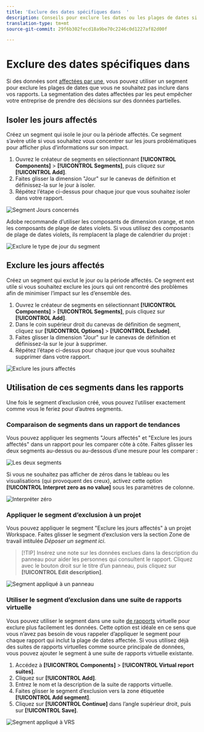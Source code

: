 ```yaml
---
title: 'Exclure des dates spécifiques dans  '
description: Conseils pour exclure les dates ou les plages de dates si vous ne souhaitez pas les inclure dans les rapports.
translation-type: tm+mt
source-git-commit: 29f6b302fecd18a9be70c2246c0d1227af82d00f

---
```



# Exclure des dates spécifiques dans  

Si des données sont [affectées par une](/help/technotes/event-impacted.md), vous pouvez utiliser un segment pour exclure les plages de dates que vous ne souhaitez pas inclure dans vos rapports. La segmentation des dates affectées par les  peut empêcher votre entreprise de prendre des décisions sur des données partielles.

## Isoler les jours affectés

Créez un segment qui isole le jour ou la période affectés. Ce segment s’avère utile si vous souhaitez vous concentrer sur les jours problématiques pour afficher plus d’informations sur son impact.

1. Ouvrez le créateur de segments en sélectionnant **[!UICONTROL Components]** > **[!UICONTROL Segments]**, puis cliquez sur **[!UICONTROL Add]**.
2. Faites glisser la dimension &quot;Jour&quot; sur le canevas de définition et définissez-la sur le jour à isoler.
3. Répétez l’étape ci-dessus pour chaque jour que vous souhaitez isoler dans votre rapport.

![Segment Jours concernés](../assets/affected_days.jpg)

Adobe recommande d’utiliser les composants de dimension orange, et non les composants de plage de dates violets. Si vous utilisez des composants de plage de dates violets, ils remplacent la plage de calendrier du projet :

![Exclure le type de jour du segment](../assets/exclude_segment_day_type.jpg)

## Exclure les jours affectés

Créez un segment qui exclut le jour ou la période affectés. Ce segment est utile si vous souhaitez exclure les jours qui ont rencontré des problèmes afin de minimiser l’impact sur les  d’ensemble des.

1. Ouvrez le créateur de segments en sélectionnant **[!UICONTROL Components]** > **[!UICONTROL Segments]**, puis cliquez sur **[!UICONTROL Add]**.
2. Dans le coin supérieur droit du canevas de définition de segment, cliquez sur **[!UICONTROL Options]** > **[!UICONTROL Exclude]**.
3. Faites glisser la dimension &quot;Jour&quot; sur le canevas de définition et définissez-la sur le jour à supprimer.
4. Répétez l’étape ci-dessus pour chaque jour que vous souhaitez supprimer dans votre rapport.

![Exclure les jours affectés](../assets/exclude_affected_days.jpg)

## Utilisation de ces segments dans les rapports

Une fois le segment d’exclusion créé, vous pouvez l’utiliser exactement comme vous le feriez pour d’autres segments.

### Comparaison de segments dans un rapport de tendances

Vous pouvez appliquer les segments &quot;Jours affectés&quot; et &quot;Exclure les jours affectés&quot; dans un rapport pour les comparer côte à côte. Faites glisser les deux segments au-dessus ou au-dessous d’une mesure pour les comparer :

![Les deux segments](../assets/affected_and_exclude.png)

Si vous ne souhaitez pas afficher de zéros dans le tableau ou les visualisations (qui provoquent des creux), activez cette option **[!UICONTROL Interpret zero as no value]** sous les paramètres de colonne.

![Interpréter zéro](../assets/interpret_zero.jpg)

### Appliquer le segment d’exclusion à un projet

Vous pouvez appliquer le segment &quot;Exclure les jours affectés&quot; à un projet Workspace. Faites glisser le segment d’exclusion vers la section Zone de travail intitulée *Déposer un segment ici*.

>[!TIP] Insérez une note sur les données exclues dans la description du panneau pour aider les personnes qui consultent le rapport. Cliquez avec le bouton droit sur le titre d’un panneau, puis cliquez sur **[!UICONTROL Edit description]**.

![Segment appliqué à un panneau](../assets/exclude_segment_panel.jpg)

### Utiliser le segment d’exclusion dans une suite de rapports virtuelle

Vous pouvez utiliser le segment dans une suite [de rapports](../../vrs/vrs-about.md) virtuelle pour exclure plus facilement les données. Cette option est idéale en ce sens que vous n’avez pas besoin de vous rappeler d’appliquer le segment pour chaque rapport qui inclut la plage de dates affectée. Si vous utilisez déjà des suites de rapports virtuelles comme source principale de données, vous pouvez ajouter le segment à une suite de rapports virtuelle existante.

1. Accédez à **[!UICONTROL Components]** > **[!UICONTROL Virtual report suites]**.
2. Cliquez sur **[!UICONTROL Add]**.
3. Entrez le nom et la description de la suite de rapports virtuelle.
4. Faites glisser le segment d’exclusion vers la zone étiquetée **[!UICONTROL Add segment]**.
5. Cliquez sur **[!UICONTROL Continue]** dans l’angle supérieur droit, puis sur **[!UICONTROL Save]**.

![Segment appliqué à VRS](../assets/exclude_segment_vrs.png)
